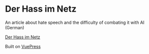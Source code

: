 # Der Hass im Netz

An article about hate speech and the difficulty of combating it with AI (German)

[Der Hass im Netz](https://projekte.lbssr.ch/der-hass-im-netz/)

Built on [VuePress](https://vuepress.vuejs.org/)